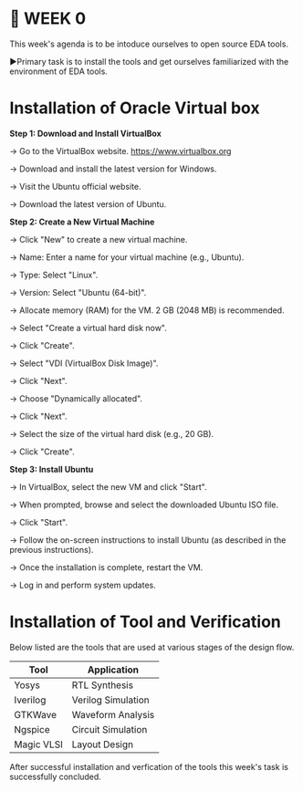 # 🚀 WEEK 0 
This week's agenda is to be intoduce ourselves to open source EDA tools.

▶️Primary task is to install the tools and get ourselves familiarized with the environment of EDA tools.

# Installation of Oracle Virtual box

**Step 1: Download and Install VirtualBox**

-> Go to the VirtualBox website. https://www.virtualbox.org

-> Download and install the latest version for Windows.

-> Visit the Ubuntu official website.

-> Download the latest version of Ubuntu.

**Step 2: Create a New Virtual Machine**

-> Click "New" to create a new virtual machine.

-> Name: Enter a name for your virtual machine (e.g., Ubuntu).

-> Type: Select "Linux".

-> Version: Select "Ubuntu (64-bit)".

-> Allocate memory (RAM) for the VM. 2 GB (2048 MB) is recommended.

-> Select "Create a virtual hard disk now".

-> Click "Create".

-> Select "VDI (VirtualBox Disk Image)".

-> Click "Next".

-> Choose "Dynamically allocated".

-> Click "Next".

-> Select the size of the virtual hard disk (e.g., 20 GB).

-> Click "Create".

**Step 3: Install Ubuntu**

-> In VirtualBox, select the new VM and click "Start".

-> When prompted, browse and select the downloaded Ubuntu ISO file.

-> Click "Start".

-> Follow the on-screen instructions to install Ubuntu (as described in the previous
instructions).

-> Once the installation is complete, restart the VM.

-> Log in and perform system updates. 

#  Installation of Tool and Verification 

Below listed are the tools that are used at various stages of the design flow.

| Tool        | Application         |
|-------------|---------------------|
|  Yosys      |  RTL Synthesis      |
|  Iverilog   |  Verilog Simulation |
|  GTKWave    |  Waveform Analysis  |
|  Ngspice    |  Circuit Simulation |
|  Magic VLSI |  Layout Design      |

After successful installation and verfication of the tools this week's task is successfully concluded.
